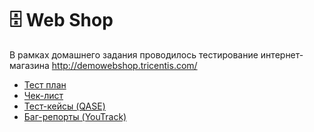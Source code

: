 # 🗄 Web Shop

В рамках домашнего задания проводилось тестирование интернет-магазина http://demowebshop.tricentis.com/ 

<ul>
<li>  <a href="https://docs.google.com/spreadsheets/d/1-W0rbGUVhYqkApNuw9TUojjdfWC41enX/edit?usp=sharing&ouid=110162778668144602279&rtpof=true&sd=true">Тест план</a></li> 
<li>  <a href="https://docs.google.com/spreadsheets/d/1-PjBSM9ypKhuuuKoQQMvkaV_Z0DzprDs/edit?usp=sharing&ouid=110162778668144602279&rtpof=true&sd=true"> Чек-лист</a> </li>
<li> <a href="https://drive.google.com/drive/folders/1C_YCn5YHxV1Z-ZSz_zan0V6onhLKWnA_?usp=sharing">Тест-кейсы (QASE)</a></li>
<li>  <a href="https://drive.google.com/drive/folders/1D-MgHhMFvyjHNF7bndTaplL1SXNP3ZMz?usp=sharing">Баг-репорты (YouTrack)</a> </li>
</ul>
